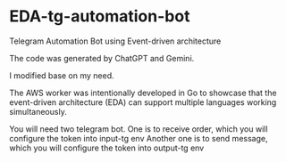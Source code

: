 # EDA-tg-automation-bot
Telegram Automation Bot using Event-driven architecture

The code was generated by ChatGPT and Gemini.

I modified base on my need.

The AWS worker was intentionally developed in Go to showcase that the event-driven architecture (EDA) can support multiple languages working simultaneously.

You will need two telegram bot.
One is to receive order, which you will configure the token into input-tg env
Another one is to send message, which you will configure the token into output-tg env
